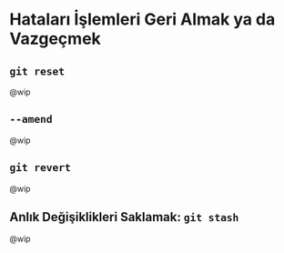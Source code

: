 # Hataları İşlemleri Geri Almak ya da Vazgeçmek

## `git reset`

@wip

## `--amend`

@wip

## `git revert`

@wip

## Anlık Değişiklikleri Saklamak: `git stash`

@wip